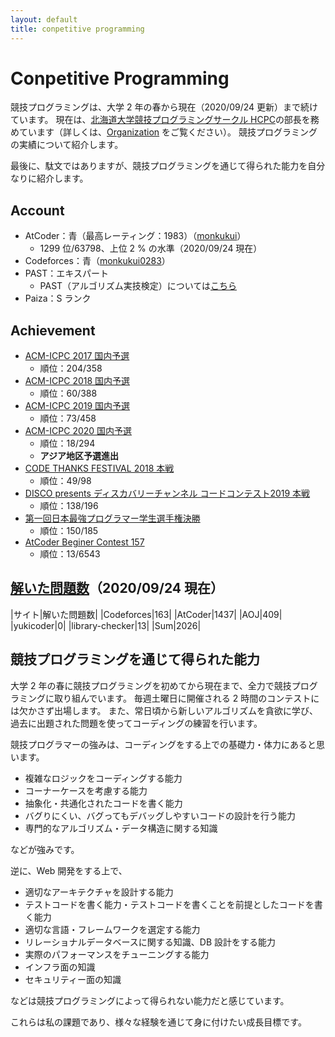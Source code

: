 ```yaml
---
layout: default
title: conpetitive programming
---
```


# Conpetitive Programming

競技プログラミングは、大学 2 年の春から現在（2020/09/24 更新）まで続けています。
現在は、[北海道大学競技プログラミングサークル HCPC](https://hcpc-hokudai.github.io/)の部長を務めています（詳しくは、[Organization](organization/) をご覧ください）。
競技プログラミングの実績について紹介します。

最後に、駄文ではありますが、競技プログラミングを通じて得られた能力を自分なりに紹介します。

## Account
- AtCoder：青（最高レーティング：1983）（[monkukui](https://atcoder.jp/users/monkukui)）
    - 1299 位/63798、上位 2 % の水準（2020/09/24 現在）
- Codeforces：青（[monkukui0283](https://codeforces.com/profile/monkukui0283)）
- PAST：エキスパート
    - PAST（アルゴリズム実技検定）については[こちら](https://past.atcoder.jp)
- Paiza：S ランク

## Achievement
- [ACM-ICPC 2017 国内予選](https://icpc.iisf.or.jp/2017-tsukuba/domestic)
    - 順位：204/358
- [ACM-ICPC 2018 国内予選](https://icpc.iisf.or.jp/2018-yokohama/domestic)
    - 順位：60/388
- [ACM-ICPC 2019 国内予選](https://icpc.iisf.or.jp/2019-yokohama/2019kokunaiyosen)
    - 順位：73/458
- [ACM-ICPC 2020 国内予選](https://icpc.iisf.or.jp/2020-yokohama/domestic/)
    - 順位：18/294
    - <strong>アジア地区予選進出</strong>
- [CODE THANKS FESTIVAL 2018 本戦](https://www.recruit-jinji.jp/recruitment/code_fes)
    - 順位：49/98
- [DISCO presents ディスカバリーチャンネル コードコンテスト2019 本戦](https://www.discoverychannel.jp/campaign/ddcc2019/)
    - 順位：138/196
- [第一回日本最強プログラマー学生選手権決勝](https://atcoder.jp/contests/jsc2019-final)
    - 順位：150/185
- [AtCoder Beginer Contest 157](https://atcoder.jp/contests/abc157)
    - 順位：13/6543

## [解いた問題数](https://rating-history.herokuapp.com/index.html?handle_topcoder=&handle_codeforces=monkukui0283&handle_atcoder=monkukui&handle_aoj=monkukui&handle_yukicoder=monkukui&handle_librarychecker=monkukui&select_handle=TAB)（2020/09/24 現在）

|サイト|解いた問題数|
|Codeforces|163|
|AtCoder|1437|
|AOJ|409|
|yukicoder|0|
|library-checker|13|
|Sum|2026|


## 競技プログラミングを通じて得られた能力

大学 2 年の春に競技プログラミングを初めてから現在まで、全力で競技プログラミングに取り組んでいます。
毎週土曜日に開催される 2 時間のコンテストには欠かさず出場します。
また、常日頃から新しいアルゴリズムを貪欲に学び、過去に出題された問題を使ってコーディングの練習を行います。

競技プログラマーの強みは、コーディングをする上での基礎力・体力にあると思います。
- 複雑なロジックをコーディングする能力
- コーナーケースを考慮する能力
- 抽象化・共通化されたコードを書く能力
- バグりにくい、バグってもデバッグしやすいコードの設計を行う能力
- 専門的なアルゴリズム・データ構造に関する知識

などが強みです。

逆に、Web 開発をする上で、
- 適切なアーキテクチャを設計する能力
- テストコードを書く能力・テストコードを書くことを前提としたコードを書く能力
- 適切な言語・フレームワークを選定する能力
- リレーショナルデータベースに関する知識、DB 設計をする能力
- 実際のパフォーマンスをチューニングする能力
- インフラ面の知識
- セキュリティー面の知識

などは競技プログラミングによって得られない能力だと感じています。

これらは私の課題であり、様々な経験を通じて身に付けたい成長目標です。
